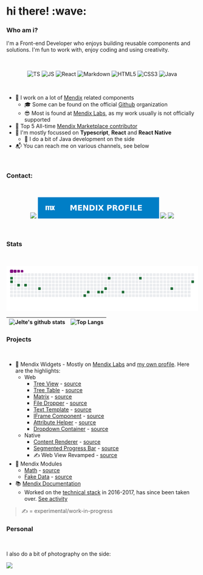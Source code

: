<h1>hi there! :wave:</h1>

<h3>Who am i?</h3>

I'm a Front-end Developer who enjoys building reusable components and solutions. I'm fun to work with, enjoy coding and using creativity.

<br />

<p align="center">
  <img align="center" alt="TS" src="https://img.shields.io/badge/typescript-%23007ACC.svg?style=for-the-badge&logo=typescript&logoColor=white">
  <img align="center" alt="JS" src="https://img.shields.io/badge/javascript-%23323330.svg?style=for-the-badge&logo=javascript&logoColor=%23F7DF1E">
  <img align="center" alt="React" src="https://img.shields.io/badge/react-%23282c34.svg?style=for-the-badge&logo=react&logoColor=61dafb">
  <img align="center" alt="Markdown" src="https://img.shields.io/badge/markdown-%23000000.svg?style=for-the-badge&logo=markdown&logoColor=white">
  <img align="center" alt="HTML5" src="https://img.shields.io/badge/html5-%23E34F26.svg?style=for-the-badge&logo=html5&logoColor=white">
  <img align="center" alt="CSS3" src="https://img.shields.io/badge/css3-%231572B6.svg?style=for-the-badge&logo=css3&logoColor=white">
  <img align="center" alt="Java" src="https://img.shields.io/badge/java-%23ED8B00.svg?style=for-the-badge&logo=java&logoColor=white">
</p>

<br />

- 💪 I work on a lot of [Mendix](https://mendix.com) related components
  - 🎓 Some can be found on the official [Github](https://github.com/mendix) organization
  - 😎 Most is found at [Mendix Labs](https://github.com/mendixlabs), as my work usually is not officially supported
- 🥇 Top 5 All-time [Mendix Marketplace contributor](https://developer.mendixcloud.com/link/leaderboards)
- 📙 I'm mostly focussed on **Typescript**, **React** and **React Native**
  - 🔬 I do a bit of Java development on the side
- 📬 You can reach me on various channels, see below

<br />

<h3>Contact:</h3>
<br />
<p align="center">
  <a href="https://www.linkedin.com/in/jeltelagendijk" target="_blank"><img src="https://img.shields.io/badge/-LinkedIn-%230077B5?style=for-the-badge&logo=linkedin&logoColor=white" target="_blank"></a>
  <a href="https://developer.mendixcloud.com/link/profile/overview/24785" target="_blank"><img src="https://raw.githubusercontent.com/JelteMX/jeltemx/master/dist/mendix_profile-blue.svg" target="_blank"></a>
  <a href="https://github.com/JelteMX" target="_blank"><img src="https://img.shields.io/github/followers/JelteMX?style=for-the-badge&logo=github&logoColor=white" target="_blank"></a>
  <a href="https://mendixcommunity.slack.com/team/UKT28S63G
" target="_blank"><img src="https://img.shields.io/badge/Slack-4A154B?style=for-the-badge&logo=slack&logoColor=white" target="_blank"></a>
</p>
<br />

<h3>Stats</h3>
<br />
<center>

![contributions](https://raw.githubusercontent.com/JelteMX/jeltemx/output/github-contribution-grid-snake.gif)

</center>

![Jelte's github stats](https://github-readme-stats.vercel.app/api?username=jeltemx&show_icons=true&theme=vue-dark)|![Top Langs](https://github-readme-stats.vercel.app/api/top-langs/?username=jeltemx&theme=vue-dark&layout=compact)
-|-

<h3>Projects</h3>
<br />

- 🧩 Mendix Widgets - Mostly on [Mendix Labs](https://github.com/mendixlabs) and [my own profile](https://github.com/JelteMX?tab=repositories&type=source). Here are the highlights:
  - Web
    - [Tree View](https://marketplace.mendix.com/link/component/112707) - [source](https://github.com/mendixlabs/mendix-tree-view)
    - [Tree Table](https://marketplace.mendix.com/link/component/111095) - [source](https://github.com/mendixlabs/mendix-tree-table)
    - [Matrix](https://marketplace.mendix.com/link/component/112555) - [source](https://github.com/mendixlabs/mendix-dynamic-table)
    - [File Dropper](https://marketplace.mendix.com/link/component/111497) - [source](https://github.com/mendixlabs/mendix-file-dropper)
    - [Text Template](https://marketplace.mendix.com/link/component/114696) - [source](https://github.com/mendixlabs/mendix-text-template)
    - [IFrame Component](https://marketplace.mendix.com/link/component/117308) - [source](https://github.com/mendixlabs/mendix-iframe-component)
    - [Attribute Helper](https://marketplace.mendix.com/link/component/111554) - [source](https://github.com/mendixlabs/mendix-attribute-helper-widget)
    - [Dropdown Container](https://marketplace.mendix.com/link/component/111568) - [source](https://github.com/mendixlabs/mendix-dropdown-container)
  - Native
    - [Content Renderer](https://marketplace.mendix.com/link/component/119620) - [source](https://github.com/JelteMX/mendix-native-content-renderer)
    - [Segmented Progress Bar](https://marketplace.mendix.com/link/component/119688) - [source](https://github.com/JelteMX/mendix-native-segmented-progressbar)
    - ✍️ Web View Revamped - [source](https://github.com/JelteMX/mendix-native-webview-revamped)
- 💾 Mendix Modules
  - [Math](https://marketplace.mendix.com/link/component/112522) - [source](https://github.com/mendixlabs/mendix-math-module)
  - [Fake Data](https://marketplace.mendix.com/link/component/112021) - [source](https://github.com/mendixlabs/mendix-fake-data-module)
- 📚 [Mendix Documentation](https://docs.mendix.com)
  - Worked on the [technical stack](https://github.com/mendix/docs) in 2016-2017, has since been taken over. [See activity](https://github.com/mendix/docs/search?q=committer%3AJelteMX&type=commits)

> ✍️ = experimental/work-in-progress

<h3>Personal</h3>
<br />

I also do a bit of photography on the side:

  <a href="https://instagram.com/j3lte" target="_blank"><img src="https://img.shields.io/badge/-Instagram-%23E4405F?style=for-the-badge&logo=instagram&logoColor=white" target="_blank"></a>
